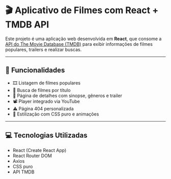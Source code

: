 # 🎬 Aplicativo de Filmes com React + TMDB API

Este projeto é uma aplicação web desenvolvida em **React**, que consome a [API do The Movie Database (TMDB)](https://www.themoviedb.org/documentation/api) para exibir informações de filmes populares, trailers e realizar buscas.

---

## 🚀 Funcionalidades

- 🎞️ Listagem de filmes populares
- 🔎 Busca de filmes por título
- 📄 Página de detalhes com sinopse, gêneros e trailer
- 📽️ Player integrado via YouTube
- ⚠️ Página 404 personalizada
- 🎨 Estilização com CSS puro e animações

---

## 💻 Tecnologias Utilizadas

- React (Create React App)
- React Router DOM
- Axios
- CSS puro
- API TMDB

